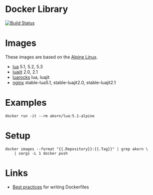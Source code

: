 # Docker Library

[![Build Status](https://travis-ci.org/akornatskyy/docker-library.svg?branch=master)](https://travis-ci.org/akornatskyy/docker-library)

# Images

These images are based on the [Alpine Linux](https://alpinelinux.org/).
- [lua](https://hub.docker.com/r/akorn/lua/) 5.1, 5.2, 5.3
- [luajit](https://hub.docker.com/r/akorn/luajit/) 2.0, 2.1
- [luarocks](https://hub.docker.com/r/akorn/luarocks/) lua, luajit
- [nginx](https://hub.docker.com/r/akorn/nginx/) stable-lua5.1, stable-luajit2.0, stable-luajit2.1

# Examples

```
docker run -it --rm akorn/lua:5.1-alpine
```

# Setup

```
docker images --format "{{.Repository}}:{{.Tag}}" | grep akorn \
    | xargs -L 1 docker push
```

# Links

- [Best practices](https://docs.docker.com/engine/userguide/eng-image/dockerfile_best-practices/) for writing Dockerfiles